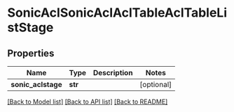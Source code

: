 # SonicAclSonicAclAclTableAclTableListStage

## Properties
Name | Type | Description | Notes
------------ | ------------- | ------------- | -------------
**sonic_aclstage** | **str** |  | [optional] 

[[Back to Model list]](../README.md#documentation-for-models) [[Back to API list]](../README.md#documentation-for-api-endpoints) [[Back to README]](../README.md)


